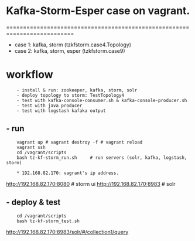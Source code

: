 # Kafka-Storm-Esper case on vagrant.
==========================================================================

* case 1:  kafka, storm (tzkfstorm.case4.Topology)
* case 2:  kafka, storm, esper (tzkfstorm.case9)

# workflow
```
	- install & run: zookeeper, kafka, storm, solr
	- deploy topology to storm: TestTopology4
	- test with kafka-console-consumer.sh & kafka-console-producer.sh
	- test with java producer
	- test with logstash kafaka output
```

## - run
```
	vagrant up # vagrant destroy -f # vagrant reload
	vagrant ssh
	cd /vagrant/scripts
	bash tz-kf-storm_run.sh		# run servers (solr, kafka, logstash, storm)
	
	* 192.168.82.170: vagrant's ip address.
```
http://192.168.82.170:8080	# storm ui
http://192.168.82.170:8983	# solr
	
## - deploy & test
```
	cd /vagrant/scripts
	bash tz-kf-storm_test.sh
```
http://192.168.82.170:8983/solr/#/collection1/query
 	    
	    
	    